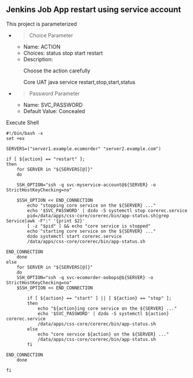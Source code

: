 ## Jenkins Job App restart using service account

This project is parameterized
  - > Choice Parameter
    - Name: ACTION
    - Choices:
        status
        stop
        start
        restart
    - Description:
        <p>Choose the action carefully</p>
        <p>Core UAT java service restart,stop,start,status</p>

  - > Password Parameter
    - Name: SVC_PASSWORD
    - Default Value: Concealed

Execute Shell

```
#!/bin/bash -x
set +ex

SERVERS=("server1.example.ecomorder" "server2.example.com")

if [ ${action} == "restart" ];
then
	for SERVER in "${SERVERS[@]}"
	do

	SSH_OPTION="ssh -q svc-myservice-account@${SERVER} -o StrictHostKeyChecking=no"

	$SSH_OPTION << END_CONNECTION
        echo "stopping core service on the ${SERVER} ..."
    	echo '$SVC_PASSWORD' | dzdo -S systemctl stop corerec.service
        pid=/data/apps/css-core/corerec/bin/app-status.sh|grep Service|awk -F":" '{print $2}'
        [ -z "$pid" ] && echo "core service is stopped"
        echo "starting core service on the ${SERVER} ..."
        dzdo systemctl start corerec.service
        /data/apps/css-core/corerec/bin/app-status.sh

END_CONNECTION
	done
else
	for SERVER in "${SERVERS[@]}"
	do
    SSH_OPTION="ssh -q svc-ecomorder-oobops@${SERVER} -o StrictHostKeyChecking=no"
	$SSH_OPTION << END_CONNECTION

    	if [ ${action} == "start" ] || [ ${action} == "stop" ];
        then
        	echo "${action}ing core service on the ${SERVER} ..."
        	echo '$SVC_PASSWORD' | dzdo -S systemctl ${action} corerec.service
            /data/apps/css-core/corerec/bin/app-status.sh
        else
        	echo "core service ${action} on the ${SERVER} ..."
        	/data/apps/css-core/corerec/bin/app-status.sh
        fi

END_CONNECTION
	done

fi
```
